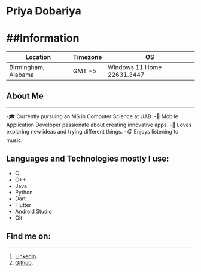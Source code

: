# Priya Dobariya

##Information
=======
| Location               | Timezone      | OS                         |
| ---------------------- | ------------- | -------------------------- |
| Birmingham, Alabama    | GMT -5        | Windows 11 Home 22631.3447 |

## About Me
----------
-🎓 Currently pursuing an MS in Computer Science at UAB.
-📱 Mobile Application Developer passionate about creating innovative apps.
-🔄 Loves exploring new ideas and trying different things.
-🎧 Enjoys listening to music.

## Languages and Technologies mostly I use:
<ul>
  <li> C </li>
  <li> C++ </li>
  <li> Java </li>
  <li> Python </li>
  <li> Dart </li>
  <li> Flutter </li>
  <li> Android Studio </li>
  <li> Git </li>
</ul>

## Find me on:
----------
1. [LinkedIn](www.linkedin.com/in/priya-dobariya/).
2. [Github](https://github.com/priya0030).
